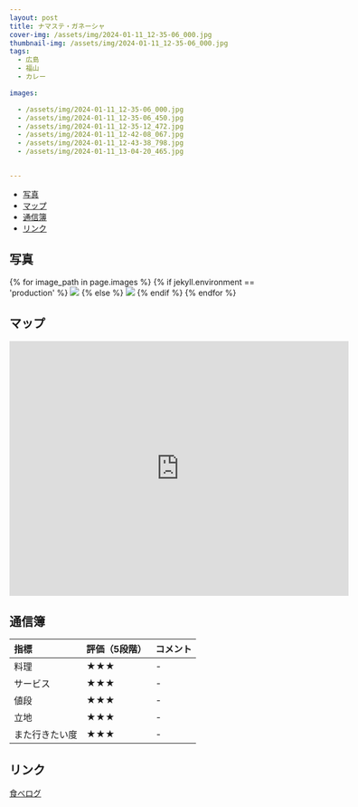 ```yaml
---
layout: post
title: ナマステ・ガネーシャ
cover-img: /assets/img/2024-01-11_12-35-06_000.jpg
thumbnail-img: /assets/img/2024-01-11_12-35-06_000.jpg
tags:
  - 広島
  - 福山
  - カレー

images:  

  - /assets/img/2024-01-11_12-35-06_000.jpg
  - /assets/img/2024-01-11_12-35-06_450.jpg
  - /assets/img/2024-01-11_12-35-12_472.jpg
  - /assets/img/2024-01-11_12-42-08_067.jpg
  - /assets/img/2024-01-11_12-43-38_798.jpg
  - /assets/img/2024-01-11_13-04-20_465.jpg


---
```




<!-- TOC -->

- [写真](#写真)
- [マップ](#マップ)
- [通信簿](#通信簿)
- [リンク](#リンク)

<!-- /TOC -->

## 写真

{% for image_path in page.images %}
{% if jekyll.environment == 'production' %}
<img src="https://raw.githubusercontent.com/taira1117/fukuyama_izakaya/master/{{ image_path }}">
{% else %}
<img src="{{ image_path }}">
{% endif %}
{% endfor %}

## マップ

<iframe src="https://www.google.com/maps/embed?pb=!1m18!1m12!1m3!1d1298.1946316271024!2d133.3271339801899!3d34.54350299815629!2m3!1f0!2f0!3f0!3m2!1i1024!2i768!4f13.1!3m3!1m2!1s0x35511977b7abd8b7%3A0x80cf5a75b45463a7!2z44OK44Oe44K544OG44O744Ks44ON44O844K344Oj!5e0!3m2!1sja!2sjp!4v1705200600348!5m2!1sja!2sjp" width="600" height="450" style="border:0;" allowfullscreen="" loading="lazy" referrerpolicy="no-referrer-when-downgrade"></iframe>

## 通信簿

| 指標 | 評価（5段階） | コメント |
| :------ |:--- | :--- |
| 料理 | ★★★ | - |
| サービス | ★★★ | - |
| 値段 | ★★★ | - |
| 立地 | ★★★ | - |
| また行きたい度 | ★★★ | - |

## リンク

[食べログ](https://tabelog.com/hiroshima/A3403/A340307/34027813/)